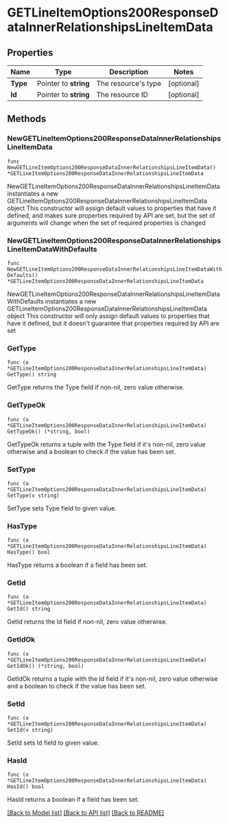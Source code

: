 # GETLineItemOptions200ResponseDataInnerRelationshipsLineItemData

## Properties

Name | Type | Description | Notes
------------ | ------------- | ------------- | -------------
**Type** | Pointer to **string** | The resource&#39;s type | [optional] 
**Id** | Pointer to **string** | The resource ID | [optional] 

## Methods

### NewGETLineItemOptions200ResponseDataInnerRelationshipsLineItemData

`func NewGETLineItemOptions200ResponseDataInnerRelationshipsLineItemData() *GETLineItemOptions200ResponseDataInnerRelationshipsLineItemData`

NewGETLineItemOptions200ResponseDataInnerRelationshipsLineItemData instantiates a new GETLineItemOptions200ResponseDataInnerRelationshipsLineItemData object
This constructor will assign default values to properties that have it defined,
and makes sure properties required by API are set, but the set of arguments
will change when the set of required properties is changed

### NewGETLineItemOptions200ResponseDataInnerRelationshipsLineItemDataWithDefaults

`func NewGETLineItemOptions200ResponseDataInnerRelationshipsLineItemDataWithDefaults() *GETLineItemOptions200ResponseDataInnerRelationshipsLineItemData`

NewGETLineItemOptions200ResponseDataInnerRelationshipsLineItemDataWithDefaults instantiates a new GETLineItemOptions200ResponseDataInnerRelationshipsLineItemData object
This constructor will only assign default values to properties that have it defined,
but it doesn't guarantee that properties required by API are set

### GetType

`func (o *GETLineItemOptions200ResponseDataInnerRelationshipsLineItemData) GetType() string`

GetType returns the Type field if non-nil, zero value otherwise.

### GetTypeOk

`func (o *GETLineItemOptions200ResponseDataInnerRelationshipsLineItemData) GetTypeOk() (*string, bool)`

GetTypeOk returns a tuple with the Type field if it's non-nil, zero value otherwise
and a boolean to check if the value has been set.

### SetType

`func (o *GETLineItemOptions200ResponseDataInnerRelationshipsLineItemData) SetType(v string)`

SetType sets Type field to given value.

### HasType

`func (o *GETLineItemOptions200ResponseDataInnerRelationshipsLineItemData) HasType() bool`

HasType returns a boolean if a field has been set.

### GetId

`func (o *GETLineItemOptions200ResponseDataInnerRelationshipsLineItemData) GetId() string`

GetId returns the Id field if non-nil, zero value otherwise.

### GetIdOk

`func (o *GETLineItemOptions200ResponseDataInnerRelationshipsLineItemData) GetIdOk() (*string, bool)`

GetIdOk returns a tuple with the Id field if it's non-nil, zero value otherwise
and a boolean to check if the value has been set.

### SetId

`func (o *GETLineItemOptions200ResponseDataInnerRelationshipsLineItemData) SetId(v string)`

SetId sets Id field to given value.

### HasId

`func (o *GETLineItemOptions200ResponseDataInnerRelationshipsLineItemData) HasId() bool`

HasId returns a boolean if a field has been set.


[[Back to Model list]](../README.md#documentation-for-models) [[Back to API list]](../README.md#documentation-for-api-endpoints) [[Back to README]](../README.md)


